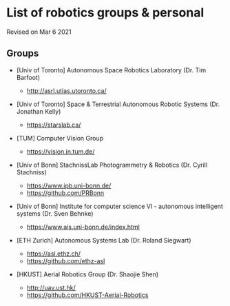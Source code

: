 # List of robotics groups & personal

Revised on Mar 6 2021

<!-- 
######################################################################################################################################################
######################################################################################################################################################
-->
## Groups
- [Univ of Toronto] Autonomous Space Robotics Laboratory (Dr. Tim Barfoot)
  - http://asrl.utias.utoronto.ca/

- [Univ of Toronto] Space & Terrestrial Autonomous Robotic Systems (Dr. Jonathan Kelly)
  - https://starslab.ca/

- [TUM] Computer Vision Group
  - https://vision.in.tum.de/

- [Univ of Bonn] StachnissLab Photogrammetry & Robotics (Dr. Cyrill Stachniss)
  - https://www.ipb.uni-bonn.de/
  - https://github.com/PRBonn

- [Univ of Bonn] Institute for computer science VI - autonomous intelligent systems (Dr. Sven Behnke)
  - https://www.ais.uni-bonn.de/index.html

- [ETH Zurich] Autonomous Systems Lab (Dr. Roland Siegwart)
  - https://asl.ethz.ch/
  - https://github.com/ethz-asl

- [HKUST] Aerial Robotics Group (Dr. Shaojie Shen)
  - http://uav.ust.hk/
  - https://github.com/HKUST-Aerial-Robotics



<!-- 
######################################################################################################################################################
######################################################################################################################################################
-->




